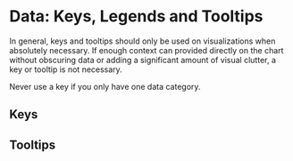 # Data: Keys, Legends and Tooltips

In general, keys and tooltips should only be used on visualizations when absolutely necessary. If enough context can provided directly on the chart without obscuring data or adding a significant amount of visual clutter, a key or tooltip is not necessary.

Never use a key if you only have one data category.

## Keys

## Tooltips


